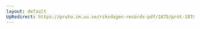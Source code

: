 ```yaml
---
layout: default
UpRedirect: https://pruto.im.uu.se/riksdagen-records-pdf/1875/prot-1875--ak--057.pdf
---
```

